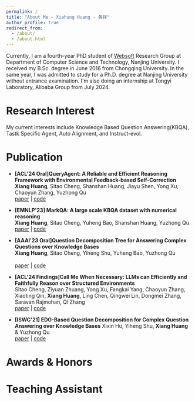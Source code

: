 ```yaml
---
permalink: /
title: "About Me - Xiahung Huang - 黄祥"
author_profile: true
redirect_from: 
  - /about/
  - /about.html
---
```

 
Currently, I am a fourth-year PhD student of [Websoft](http://ws.nju.edu.cn/wiki/Wiki.jsp?page=%E4%B8%87%E7%BB%B4%E7%BD%91%E8%BD%AF%E4%BB%B6%E7%A0%94%E7%A9%B6%E7%BB%84) Research Group at Department of Computer Science and Technology, Nanjing University. I received my B.Sc. degree in June 2016 from Chongqing University. 
In the same year, I was admitted to study for a Ph.D. degree at Nanjing University without entrance examination. 
I'm also doing an internship at Tongyi Laboratory, Alibaba Group from July 2024.

Research Interest
===
My current interests include Knowledge Based Question Answering(KBQA), Tastk Specific Agent, Auto Alignment, and Instruct-evol.
 


Publication
===
- **[ACL'24 Oral]QueryAgent: A Reliable and Efficient Reasoning Framework with Environmental Feedback-based Self-Correction** <br/>
**Xiang Huang**, Sitao Cheng, Shanshan Huang, Jiayu Shen, Yong Xu, Chaoyun Zhang, Yuzhong Qu <br/>  [paper](https://arxiv.org/abs/2403.11886) \| [code](https://github.com/cdhx/QueryAgent)  

- **[EMNLP'23] MarkQA: A large scale KBQA dataset with numerical reasoning** <br/> 
**Xiang Huang**, Sitao Cheng, Yuheng Bao, Shanshan Huang, Yuzhong Qu  <br/> 
[paper](http://arxiv.org/abs/2310.15517) \| [code](https://github.com/cdhx/MarkQA)

- **[AAAI'23 Oral]Question Decomposition Tree for Answering Complex Questions over Knowledge Bases** <br/> 
**Xiang Huang**, Sitao Cheng, Yiheng Shu, Yuheng Bao, Yuzhong Qu <br/>  
[paper](https://ojs.aaai.org/index.php/AAAI/article/view/26519/26291) \| [code](https://github.com/cdhx/QDTQA)
	
- **[ACL'24 Findings]Call Me When Necessary: LLMs can Efficiently and Faithfully Reason over Structured Environments** <br/> 
Sitao Cheng, Ziyuan Zhuang, Yong Xu, Fangkai Yang, Chaoyun Zhang, Xiaoting Qin, **Xiang Huang**, Ling Chen, Qingwei Lin, Dongmei Zhang, Saravan Rajmohan, Qi Zhang <br/> 
[paper](https://arxiv.org/abs/2403.08593) \| [code](https://github.com/sitaocheng/readi)

- **[ISWC'21] EDG-Based Question Decomposition for Complex Question Answering over Knowledge Bases**
Xixin Hu, Yiheng Shu, **Xiang Huang** & Yuzhong Qu <br/> 
[paper](https://link.springer.com/chapter/10.1007/978-3-030-88361-4_8) \| [code](https://github.com/HXX97/EDG)  


Awards & Honors
===

Teaching Assistant
===

